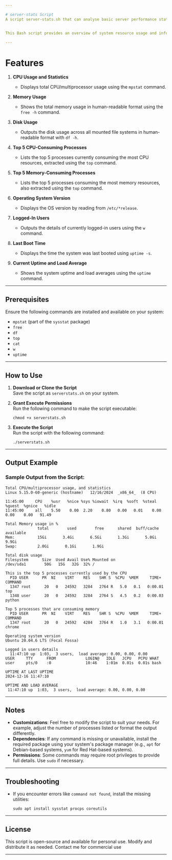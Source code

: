 ```yaml
---

# server-stats Script
A script server-stats.sh that can analyse basic server performance stats


This Bash script provides an overview of system resource usage and information. It retrieves details about CPU, memory, disk usage, top resource-consuming processes, operating system version, logged-in users, and system uptime. It is useful for monitoring system performance and gaining quick insights into the current state of your machine.

---
```


# Features

1. **CPU Usage and Statistics**  
   - Displays total CPU/multiprocessor usage using the `mpstat` command.

2. **Memory Usage**  
   - Shows the total memory usage in human-readable format using the `free -h` command.

3. **Disk Usage**  
   - Outputs the disk usage across all mounted file systems in human-readable format with `df -h`.

4. **Top 5 CPU-Consuming Processes**  
   - Lists the top 5 processes currently consuming the most CPU resources, extracted using the `top` command.

5. **Top 5 Memory-Consuming Processes**  
   - Lists the top 5 processes consuming the most memory resources, also extracted using the `top` command.

6. **Operating System Version**  
   - Displays the OS version by reading from `/etc/*release`.

7. **Logged-In Users**  
   - Outputs the details of currently logged-in users using the `w` command.

8. **Last Boot Time**  
   - Displays the time the system was last booted using `uptime -s`.

9. **Current Uptime and Load Average**  
   - Shows the system uptime and load averages using the `uptime` command.

---

## Prerequisites

Ensure the following commands are installed and available on your system:  

- `mpstat` (part of the `sysstat` package)  
- `free`  
- `df`  
- `top`  
- `cat`  
- `w`  
- `uptime`

---

## How to Use

1. **Download or Clone the Script**  
   Save the script as `serverstats.sh` on your system.

2. **Grant Execute Permissions**  
   Run the following command to make the script executable:  
   ```
   chmod +x serverstats.sh
   ```

3. **Execute the Script**  
   Run the script with the following command:  
   ```
   ./serverstats.sh
   ```

---

## Output Example

### Sample Output from the Script:
```
Total CPU/multiprocessor usage, and statistics
Linux 5.15.0-60-generic (hostname)   12/16/2024  _x86_64_  (8 CPU)

11:45:00     CPU    %usr   %nice %sys %iowait  %irq  %soft  %steal  %guest  %gnice   %idle
11:45:00     all    5.50    0.00  2.20    0.80   0.00   0.01    0.00    0.00    0.00   91.49

Total Memory usage in %
              total        used        free      shared  buff/cache   available
Mem:          15Gi       3.4Gi       6.5Gi       1.3Gi       5.0Gi       9.9Gi
Swap:         2.0Gi       0.1Gi       1.9Gi

Total disk usage
Filesystem      Size  Used Avail Use% Mounted on
/dev/sda1        50G   15G   32G  32% /

This is the top 5 processes currently used by the CPU
  PID USER      PR  NI    VIRT    RES    SHR S  %CPU  %MEM     TIME+ COMMAND
  1347 root      20   0   24592   3284   2764 R   5.0   0.1   0:00.01 top
  1348 user      20   0   24592   3284   2764 S   4.5   0.2   0:00.03 python

Top 5 processes that are consuming memory
  PID USER      PR  NI    VIRT    RES    SHR S  %CPU  %MEM     TIME+ COMMAND
  1347 root      20   0   24592   4284   3764 R   1.0   3.1   0:00.01 chrome

Operating system version
Ubuntu 20.04.6 LTS (Focal Fossa)

Logged in users details
  11:47:10 up  1:03,  3 users,  load average: 0.00, 0.00, 0.00
USER     TTY      FROM             LOGIN@   IDLE   JCPU   PCPU WHAT
user     pts/0    :0               10:46    1:01m  0.01s  0.01s bash

UPTIME AT LAST UPTIME
2024-12-16 11:47:10

UPTIME AND LOAD AVERAGE
 11:47:10 up  1:03,  3 users,  load average: 0.00, 0.00, 0.00
```

---

## Notes

- **Customizations**: Feel free to modify the script to suit your needs. For example, adjust the number of processes listed or format the output differently.
- **Dependencies**: If any command is missing or unavailable, install the required package using your system's package manager (e.g., `apt` for Debian-based systems, `yum` for Red Hat-based systems).
- **Permissions**: Some commands may require root privileges to provide full details. Use `sudo` if necessary.

---

## Troubleshooting

- If you encounter errors like `command not found`, install the missing utilities:
  ```
  sudo apt install sysstat procps coreutils
  ```

---

## License

This script is open-source and available for personal use. Modify and distribute it as needed. Contact me for commercial use

--- 
